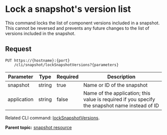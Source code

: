 # Lock a snapshot's version list

This command locks the list of component versions included in a snapshot. This cannot be reversed and prevents any future changes to the list of versions included in the snapshot.

## Request

```
PUT https://{hostname}:{port}
    /cli/snapshot/lockSnapshotVersions?{parameters}

```

|Parameter|Type|Required|Description|
|---------|----|--------|-----------|
|snapshot|string|true|Name or ID of the snapshot|
|application|string|false|Name of the application; this value is required if you specify the snapshot name instead of ID|

Related CLI command: [lockSnapshotVersions](udclient_locksnapshotversions.md).

**Parent topic:** [snapshot resource](../../com.udeploy.api.doc/topics/rest_cli_snapshot.md)

